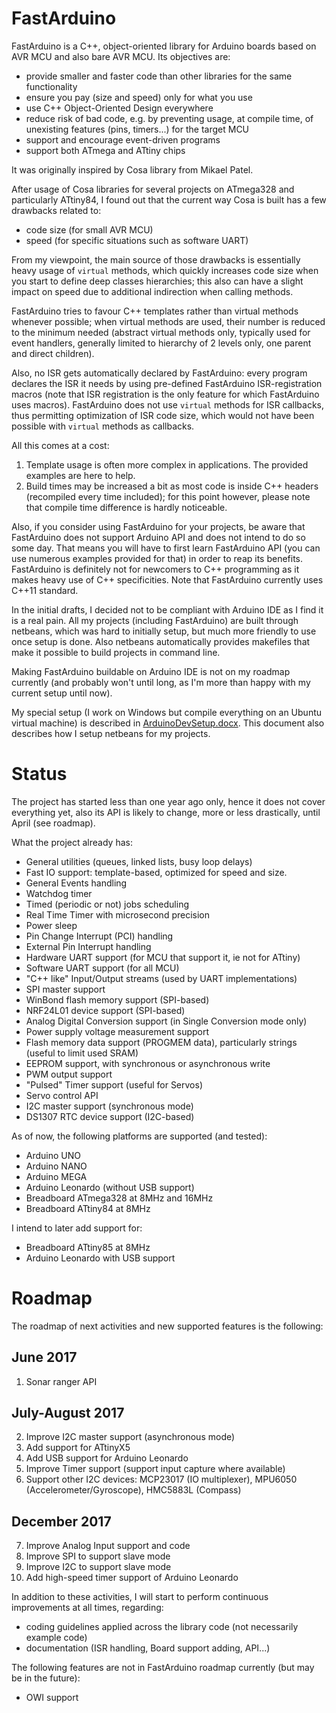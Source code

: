 FastArduino
===========

FastArduino is a C++, object-oriented library for Arduino boards based on AVR MCU and also bare AVR MCU. Its objectives are:

- provide smaller and faster code than other libraries for the same functionality
- ensure you pay (size and speed) only for what you use
- use C++ Object-Oriented Design everywhere
- reduce risk of bad code, e.g. by preventing usage, at compile time, of unexisting features (pins, timers...) for the target MCU
- support and encourage event-driven programs
- support both ATmega and ATtiny chips

It was originally inspired by Cosa library from Mikael Patel.

After usage of Cosa libraries for several projects on ATmega328 and particularly ATtiny84, I found out that the current way Cosa is built has a few drawbacks related to:

- code size (for small AVR MCU)
- speed (for specific situations such as software UART)

From my viewpoint, the main source of those drawbacks is essentially heavy usage of `virtual` methods, which quickly increases code size when you start to define deep classes hierarchies; this also can have a slight impact on speed due to additional indirection when calling methods.

FastArduino tries to favour C++ templates rather than virtual methods whenever possible; when virtual methods are used, their number is reduced to the minimum needed (abstract virtual methods only, typically used for event handlers, generally limited to hierarchy of 2 levels only, one parent and direct children). 

Also, no ISR gets automatically declared by FastArduino: every program declares the ISR it needs by using pre-defined FastArduino ISR-registration macros (note that ISR registration is the only feature for which FastArduino uses macros). FastArduino does not use `virtual` methods for ISR callbacks, thus permitting optimization of ISR code size, which would not have been possible with `virtual` methods as callbacks.

All this comes at a cost: 

1. Template usage is often more complex in applications. The provided examples are here to help.
2. Build times may be increased a bit as most code is inside C++ headers (recompiled every time included); for this point however, please note that compile time difference is hardly noticeable.

Also, if you consider using FastArduino for your projects, be aware that FastArduino does not support Arduino API and does not intend to do so some day. That means you will have to first learn FastArduino API (you can use numerous examples provided for that) in order to reap its benefits. FastArduino is definitely not for newcomers to C++ programming as it makes heavy use of C++ specificities. Note that FastArduino currently uses C++11 standard.

In the initial drafts, I decided not to be compliant with Arduino IDE as I find it is a real pain. All my projects (including FastArduino) are built through netbeans, which was hard to initially setup, but much more friendly to use once setup is done. Also netbeans automatically provides makefiles that make it possible to build projects in command line.

Making FastArduino buildable on Arduino IDE is not on my roadmap currently (and probably won't until long, as I'm more than happy with my current setup until now).

My special setup (I work on Windows but compile everything on an Ubuntu virtual machine) is described in [ArduinoDevSetup.docx](ArduinoDevSetup.docx). This document also describes how I setup netbeans for my projects.

Status
======

The project has started less than one year ago only, hence it does not cover everything yet, also its API is likely to change, more or less drastically, until April (see roadmap).

What the project already has:

- General utilities (queues, linked lists, busy loop delays)
- Fast IO support: template-based, optimized for speed and size.
- General Events handling
- Watchdog timer
- Timed (periodic or not) jobs scheduling
- Real Time Timer with microsecond precision
- Power sleep
- Pin Change Interrupt (PCI) handling
- External Pin Interrupt handling
- Hardware UART support (for MCU that support it, ie not for ATtiny)
- Software UART support (for all MCU)
- "C++ like" Input/Output streams (used by UART implementations)
- SPI master support
- WinBond flash memory support (SPI-based)
- NRF24L01 device support (SPI-based)
- Analog Digital Conversion support (in Single Conversion mode only)
- Power supply voltage measurement support
- Flash memory data support (PROGMEM data), particularly strings (useful to limit used SRAM)
- EEPROM support, with synchronous or asynchronous write
- PWM output support
- "Pulsed" Timer support (useful for Servos)
- Servo control API
- I2C master support (synchronous mode)
- DS1307 RTC device support (I2C-based)

As of now, the following platforms are supported (and tested):

- Arduino UNO
- Arduino NANO
- Arduino MEGA
- Arduino Leonardo (without USB support)
- Breadboard ATmega328 at 8MHz and 16MHz
- Breadboard ATtiny84 at 8MHz

I intend to later add support for:

- Breadboard ATtiny85 at 8MHz
- Arduino Leonardo with USB support

Roadmap
=======

The roadmap of next activities and new supported features is the following:

June 2017
---------
1. Sonar ranger API

July-August 2017
----------------
2. Improve I2C master support (asynchronous mode)
3. Add support for ATtinyX5
4. Add USB support for Arduino Leonardo
5. Improve Timer support (support input capture where available)
6. Support other I2C devices: MCP23017 (IO multiplexer), MPU6050 (Accelerometer/Gyroscope), HMC5883L (Compass)

December 2017
-------------
7. Improve Analog Input support and code
8. Improve SPI to support slave mode
9. Improve I2C to support slave mode
10. Add high-speed timer support of Arduino Leonardo

In addition to these activities, I will start to perform continuous improvements at all times, regarding:

- coding guidelines applied across the library code (not necessarily example code)
- documentation (ISR handling, Board support adding, API...)

The following features are not in FastArduino roadmap currently (but may be in the future):

- OWI support
